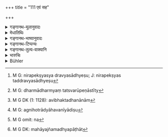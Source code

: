+++
title = "111 एवं सह"

+++

<details><summary>गङ्गानथ-मूलानुवादः</summary>

Thus may they live either together, or separately, with a view to spiritual merit; by separate living merit prospers; hence separation is meritorious.—(111)
</details>

<details><summary>मेधातिथिः</summary>

स्वेच्छानियोज्यत्वाभावान् निरपेक्ष्यस्वद्रव्यसाध्येषु[^२७१] ज्योतिष्टोमादिष्व् असंभवात्, तत्सिद्ध्यर्थो ऽयं न्यायप्राप्तो विभाग उच्यते- **पृथग् वा धर्मकाम्ययेति** । न पुनर् अविभागाद् अधर्मः, विभाग एवाग्निहोत्रादिवद् धर्मः । 


[^२७१]:
     M G: nirapekṣyasya dravyasādhyeṣu; J: nirapekṣyas taddravyasādhyeṣu

> <u>ननु च</u> धर्मानुष्ठानप्रतिबन्धहेतुत्वाद् अधर्मतैवाविभागस्य । 

- <u>नैष दोषः</u> । अधिकृतस्याननुष्ठाने प्रत्यवायः । न चाविभक्तधनस्याधिकारो ऽग्निमत्वाभावात्, विभागकाल एवाग्निपरिग्रहस्य विहितत्वात् । यस् तु जीवत्य् एव पितरि कृतविवाहस् तदैव च परिगृहीताग्निस् तस्याधिकृतत्वान् नैवाविभागः । सो ऽपि यदि विच्युतः परिग्रहाद् अन्यतो वा विहितानुष्ठानपर्याप्तधनस् तदा नैव सह वसन् प्रत्यवेयात् । न हि विभागाविभागयोर् धर्माधर्मत्वं स्वरूपेणास्तीत्य्[^२७२] उक्तम् । 


[^२७२]:
     M G: dharmādharmyaṃ tatsvarūpeṇāstīty

> <u>ननु च</u> "भ्रातॄणाम् अविभक्तानाम्[^२७३] एको धर्मः प्रवर्तते" (न्स्म् १३.३७) इति वचनात्, दम्पत्योर् इव सहानुष्ठाने प्राग्विभागाद् अस्त्य् एव धर्मव्यक्तिः । साधारण्याद् द्रव्यस्य सर्वैः संभूय कर्तव्यम् इति ।


[^२७३]:
     M G DK (1: 1128): avibhaktadhanānām

- <u>नैतद्</u> अग्निहोत्रादौ । आहवनीयादिषु[^२७४] ह्य् अग्निहोत्रादयः । संस्कारनिमित्ताश् चाहवनीयादय आत्मनेपददर्शनाद् अन्यतरस्य संबन्धितां न[^२७५] प्रतिपद्यन्ते । परकीये वाग्नौ जुह्वतः प्रतिषेधदर्शनम् अस्ति- "नान्यस्याग्निषु यजत" इति । न स्मार्ते ह्य् अपि गृह्ये ऽग्नौ विधानम् । गृहशब्दस्य विशिष्टोपादानाद् अग्निवचनत्वाद् एष एव न्यायः । अतिथ्यादिभोजनदाने महायज्ञमध्ये पाठात्[^२७६] ।


[^२७६]:
     M G DK: mahāyajñamadhyapāṭhāt


[^२७५]:
     M G omit: na


[^२७४]:
     M G: agnihotrādyāhavanīyādiṣu

- वैवाहिके ऽग्नौ कुर्वीत गृह्यं कर्म यथाविधि ।

- पञ्चयज्ञविधानं च । (म्ध् ३.५७)

इति गृह्यत एवाधिकारः । तेनैतद् वचनम् "एको धर्मः" (न्स्म् १३.३७) इति श्राद्धपूर्तान्नादिमात्रं विज्ञेयम् ॥ ९.१११ ॥
</details>

<details><summary>गङ्गानथ-भाष्यानुवादः</summary>

Inasmuch as no man voluntarily incurs any responsibilities regarding the
performance of the *Jyotiṣṭoma* and other sacrifices, which involves the
spending of wealth,—the text proceeds to recommend ‘separation,’ with a
view to the performance of such acts.—‘*Or separately with a view to
spiritual merit*’—This does not mean that, non-separation is sinful; all
that is meant is that Separation is meritorious, just like the
*Agnihotra* and other acts.

“But since non-separation would be an obstacle to the performance of the
meritorious acts, it should he sinful.”

There is no force in this objection. There is sin only when a man omits
to do what it is his duty to do; and one who has not separated from his
brother is not entitled to the performance of the religions acts, for
the simple reason that he has no independent ‘Fire’ of his own; as the
‘Laying of Fire’ has been laid down as to be done at the time of
separation. In the case of the man who has married and laid his Fires
during his father’s life-time, he is at once entitled to the performance
of the religious acts; so that for such a man there is no
‘non-separation.’ But even in this case, if the man happens to lose his
properly, or for some reason does not possess enough wealth to enable
him to perform the religious acts, he would not incur sin, if he lived
with his brothers. Because, as has been already pointed out, neither
‘separation’ by itself, or ‘non-separation’ by itself, is cither
meritorious or sinful.

“It has been declared that ‘for brothers who have not divided their
property a single religious duty is performed,’ which shows that like
husband and wife, the brothers perform their duty conjointly; and this
clearly shows that before separation, their clear duty is that they
should act conjointly, on account of their property being common.”

This cannot be the case with the *Agnihotra* and similar acts. These are
performed in the ‘*Āhavanīya*’ and other consecrated fires; and the
existence of these fires is due to certain consecratory rites. Further,
as the injunction relating to these contains the verb with the
*Ātmanepada* ending, it is clear that the Fires consecrated by one man
cannot be used by another; and further the pouring of oblations in Fires
consecrated by another person is found to be distinctly forbidden—‘one
should not offer sacrifices in Fires belonging to another man.’ Nor is
the performance of the *Agnihotra* and other rites laid down as to be
done in the household Fire kindled according to *Smārta* rites, because
the very term ‘household’ connotes a special qualification; and the tin;
thus qualified could be used for certain specified purposes only; such
for instance as the feeding of guests and other acts laid down as
constituting the ‘great sacrifices;’—in such texts as—‘In the marital
fire should one perform his household-rites, as also the five
sacrifices.’ From this it is clear that in the household-fire one can
perform only the *household-rites*. Consequently when a text says that
‘a single duty is performed,’ it clearly refers to such acts as the
*Śrāddha*, the Charities and so forth.—(111)
</details>

<details><summary>गङ्गानथ-टिप्पन्यः</summary>

This verse is quoted in *Vivādaratnākara* (p. 459), which has the note
that, what is meant is that separation is considered desirable, because
it affords the opportunity for several performances of sacrifices; it is
not meant that the *separation* itself is conducive to merit, like the
performance of the *Jyotiṣṭoma*, or that non-separation is sinful, like
the eating of the flesh of the animal killed by a poisoned arrow.

It in quoted in *Aparārka* (p. 719), which adds that conjoint life is
meant for those cases where some of the brothers may be still studying;
in cases where all of them have read the Veda and are capable of taking
the fires, it is far better that they should live separately;—again on
p. 722, to the effect that it is not necessary that the brothers *must*
divide immediately after the father’s death;—in *Vivādacintāmaṇi*
(Calcutta, p. 125) as sanctioning partition as conducive to religions
merit;—in *Vīramitrodaya* (Vyavahāra 172a);—and by *Jīmūtavāhāna*
(Dāyabhāga, p. 37), which says that this is a clear case of voluntary
option.
</details>

<details><summary>गङ्गानथ-तुल्य-वाक्यानि</summary>

*Gautama* (28.4).—‘In partition, there is increase of spiritual merit.’

*Bṛhaspati* (25.6).—‘When several brothers reside in the same house and
cook their food together, the Pitṛs, Gods and Brāhmaṇas are worshipped
at a single place; but after they have divided the property, the worship
takes place separately in each house.’

*Vyāsa* (Aparārka, p. 719).—‘It has been ordained that while the parents
are alive, the sons shall live together; when the parents have died, and
the sons become divided, their spiritual merit increases.’
</details>

<details><summary>भारुचिः</summary>

अत्र कारणम् इदम् उच्यते । यदि ज्येष्ठो गुणवत्तया धर्माधिकारार्हो भवति, इतरे चानधिकृता असमर्थाश् च धर्मानुष्ठाने, अतो ऽयम् अविभागो द्रष्टव्यः । यदि त्व् अज्येष्ठवृत्तिर् ज्येष्ठः स्यात् गुणवान् अपि सन् गतो (?) ऽसमर्थेष्व् अपि धर्मानुष्ठाने कनीयस्सु अयम् अविभागो न स्यात् । उक्तं हि "यो ज्येष्ठो ज्येष्ठवृत्तिः स्यात्" इति । तथा "ज्येष्ठवृत्तिर् यस् तु स्यात्" इति च । एवं च सति धर्मानुष्ठानसमर्थेष्व् अधिकारार्हेषु कनीयस्सु दण्डापूपिकया प्रतिषिद्ध एवायम् अविभागो द्रष्टव्यः, सत्य् अपि ज्येष्ठस्य गुणवत्त्वे ज्येष्ठवृत्तित्वे च । तथा चोक्तम् "तस्माद् धर्म्या पृथक्क्रिया" इति । न च धर्म्ये विभागे सत्य् अविभागो युक्तः कारणोपदेशात् । तथा च तद् उक्तम् एव । एतेन पितापुत्रविभागो व्याख्यातः । तुल्यहेतुत्वात् । न चायं नास्तीति मन्तव्यः "ऊर्ध्वं पितुर्" विभागोपदेशात् । यस्माद् वक्ष्यति, "न तत्सुतैर् भजेत् सार्धम्" इति । ततो लिङ्गात् पितापुत्रयोर् विभागो विज्ञेयः । यतश् च सर्वेष्व् अधिकारार्हेषु धर्मानुष्ठानसमर्थेषु च धर्म्या पृथक्क्रिया । अत इदम् उच्यते ॥ ९.१११ ॥
</details>

<details><summary>Bühler</summary>

111	Either let them thus live together, or apart, if (each) desires (to gain) spiritual merit; for (by their living) separate (their) merit increases, hence separation is meritorious.
</details>
